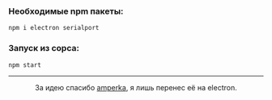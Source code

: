 ### Необходимые npm пакеты:
```
npm i electron serialport
```

### Запуск из сорса: 
```
npm start
```
---
<div align=center>За идею спасибо <a href=https://github.com/amperka/serial-projector>amperka</a>, я лишь перенес её на electron.</div>
